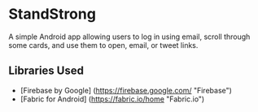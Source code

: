 # StandStrong

A simple Android app allowing users to log in using email,
scroll through some cards, and use them to open, email, or tweet
links.

## Libraries Used

* [Firebase by Google] (https://firebase.google.com/ "Firebase")
* [Fabric for Android] (https://fabric.io/home "Fabric.io")

